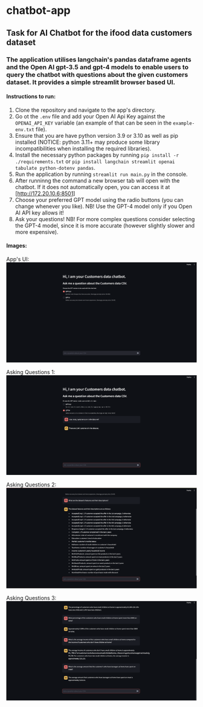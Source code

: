 # chatbot-app
## Task for AI Chatbot for the ifood data customers dataset
### The application utilises langchain's pandas dataframe agents and the Open AI gpt-3.5 and gpt-4 models to enable users to query the chatbot with questions about the given customers dataset. It provides a simple streamlit browser based UI.

#### Instructions to run:
1. Clone the repository and navigate to the app's directory.
2. Go ot the `.env` file and add your Open AI Api Key against the `OPENAI_API_KEY` variable (an example of that can be seen in the `example-env.txt` file).
3. Ensure that you are have python version 3.9 or 3.10 as well as pip installed (NOTICE: python 3.11+ may produce some library incompatibilities when installing the required libraries).
4. Install the necessary python packages by running `pip install -r ./requirements.txt` or `pip install langchain streamlit openai tabulate python-dotenv pandas`.
5. Run the application by running `streamlit run main.py` in the console.
6. After runninng the command a new browser tab will open with the chatbot. If it does not automatically open, you can access it at [http://172.20.10.6:8501]
7. Choose your preferred GPT model using the radio buttons (you can change whenever you like). NB! Use the GPT-4 model only if you Open AI API key allows it!
8. Ask your questions! NB! For more complex questions consider selecting the GPT-4 model, since it is more accurate (however slightly slower and more expensive).

#### Images:
App's UI: 
![alt text](https://github.com/aleksandar-ruskov/chatbot-app/blob/main/screenshots/app-screenshot-1.png "Apps UI")

Asking Questions 1:
![alt text](https://github.com/aleksandar-ruskov/chatbot-app/blob/main/screenshots/app-screenshot-2.png "Asking questions 1")

Asking Questions 2:
![alt text](https://github.com/aleksandar-ruskov/chatbot-app/blob/main/screenshots/app-screenshot-3.png "Asking questions 2")

Asking Questions 3:
![alt text](https://github.com/aleksandar-ruskov/chatbot-app/blob/main/screenshots/app-screenshot-4.png "Asking questions 3")
